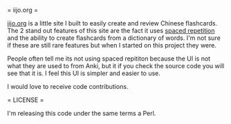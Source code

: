 = iijo.org =

[iijo.org](http://iijo.org) is a little site I built to easily create and
review Chinese flashcards.  The 2 stand out features of this site are the fact
it uses [spaced repetition](http://en.wikipedia.org/wiki/Spaced_repetition) and
the ability to create flashcards from a dictionary of words.  I'm not sure if these
are still rare features but when I started on this project they were.

People often tell me its not using spaced repititon because the UI is not what
they are used to from Anki, but it if you check the source code you will see
that it is.  I feel this UI is simpler and easier to use.

I would love to receive code contributions.

= LICENSE =

I'm releasing this code under the same terms a Perl.
